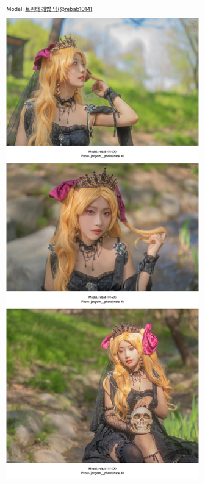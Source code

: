 ﻿---
dddd: 2024.04.13 코스피스
nickname: 래밥
sns_type: x
sns_id: rebab1014
---

<a name="rebab1014"></a>
Model: <a href="https://x.com/rebab1014" target="_blank">트위터 래밥 님(@rebab1014)</a>

![1715397153510.jpg](/assets/img/2024/04-13/래밥/1715397153510.jpg)
![1715397153878.jpg](/assets/img/2024/04-13/래밥/1715397153878.jpg)
![1715397153928.jpg](/assets/img/2024/04-13/래밥/1715397153928.jpg)